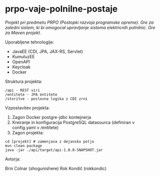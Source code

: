 # prpo-vaje-polnilne-postaje

*Projekt pri predmetu PRPO (Postopki razvoja programske opreme). Gre za zaledni sistem, ki bi omogocal
upravljanje sistema elektricnih polnilnic. Gre za Maven projekt.* 

Uporabljene tehnologije:
- JavaEE (CDI, JPA, JAX-RS, Servlet)
- KumuluzEE
- OpenAPI
- Keycloak
- Docker

Struktura projekta:

```
/api - REST viri
/entitete - JPA entitete
/storitve - poslovna logika z CDI zrni
```

Vzpostavitev projekta:

1. Zagon Docker postgre-jdbc kontejnerja
2. Kreiranje in konfiguracija PostgreSQL datasourca (definiran v config.yaml v /entitete)
3. Zagon projekta:
```
cd [projekt] # zamenjava z dejansko potjo
mvn clean package
java -jar ./api/target/api-1.0.0-SNAPSHOT.jar
```

Avtorja:

Brin Colnar (shogunishere)
Rok Kondič  (rokkondic)
